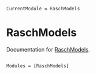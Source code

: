 ```@meta
CurrentModule = RaschModels
```

# RaschModels

Documentation for [RaschModels](https://github.com/p-gw/RaschModels.jl).

```@index
```

```@autodocs
Modules = [RaschModels]
```
